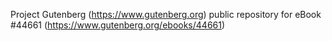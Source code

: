 Project Gutenberg (https://www.gutenberg.org) public repository for eBook #44661 (https://www.gutenberg.org/ebooks/44661)
